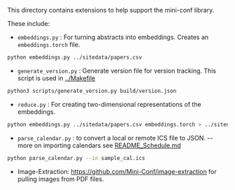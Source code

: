 This directory contains extensions to help support the mini-conf library.

These include:

* `embeddings.py` : For turning abstracts into embeddings. Creates an `embeddings.torch` file. 

```bash
python embeddings.py ../sitedata/papers.csv
```

* `generate_version.py` : Generate version file for version tracking.  This script is used in [../Makefile](../Makefile)

```bash
python3 scripts/generate_version.py build/version.json
```

* `reduce.py` : For creating two-dimensional representations of the embeddings.

```bash
python embeddings.py ../sitedata/papers.csv embeddings.torch > ../sitedata/papers_projection.json
```

* `parse_calendar.py` : to convert a local or remote ICS file to JSON. -- more on importing calendars see [README_Schedule.md](README_Schedule.md)

```bash
python parse_calendar.py --in sample_cal.ics
```

* Image-Extraction: https://github.com/Mini-Conf/image-extraction for pulling images from PDF files. 

